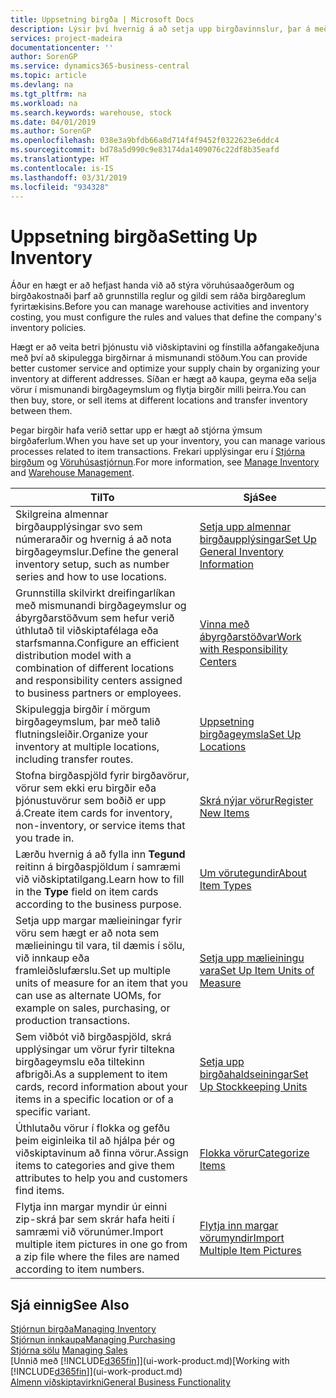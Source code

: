 ```yaml
---
title: Uppsetning birgða | Microsoft Docs
description: Lýsir því hvernig á að setja upp birgðavinnslur, þar á meðal flutningsleiðir og birgðageymslur á borð við vöruhús.
services: project-madeira
documentationcenter: ''
author: SorenGP
ms.service: dynamics365-business-central
ms.topic: article
ms.devlang: na
ms.tgt_pltfrm: na
ms.workload: na
ms.search.keywords: warehouse, stock
ms.date: 04/01/2019
ms.author: SorenGP
ms.openlocfilehash: 038e3a9bfdb66a8d714f4f9452f0322623e6ddc4
ms.sourcegitcommit: bd78a5d990c9e83174da1409076c22df8b35eafd
ms.translationtype: HT
ms.contentlocale: is-IS
ms.lasthandoff: 03/31/2019
ms.locfileid: "934328"
---
```

# <a name="setting-up-inventory"></a><span data-ttu-id="93002-103">Uppsetning birgða</span><span class="sxs-lookup"><span data-stu-id="93002-103">Setting Up Inventory</span></span>
<span data-ttu-id="93002-104">Áður en hægt er að hefjast handa við að stýra vöruhúsaaðgerðum og birgðakostnaði þarf að grunnstilla reglur og gildi sem ráða birgðareglum fyrirtækisins.</span><span class="sxs-lookup"><span data-stu-id="93002-104">Before you can manage warehouse activities and inventory costing, you must configure the rules and values that define the company's inventory policies.</span></span>

<span data-ttu-id="93002-105">Hægt er að veita betri þjónustu við viðskiptavini og fínstilla aðfangakeðjuna með því að skipulegga birgðirnar á mismunandi stöðum.</span><span class="sxs-lookup"><span data-stu-id="93002-105">You can provide better customer service and optimize your supply chain by organizing your inventory at different addresses.</span></span> <span data-ttu-id="93002-106">Síðan er hægt að kaupa, geyma eða selja vörur í mismunandi birgðageymslum og flytja birgðir milli þeirra.</span><span class="sxs-lookup"><span data-stu-id="93002-106">You can then buy, store, or sell items at different locations and transfer inventory between them.</span></span>

<span data-ttu-id="93002-107">Þegar birgðir hafa verið settar upp er hægt að stjórna ýmsum birgðaferlum.</span><span class="sxs-lookup"><span data-stu-id="93002-107">When you have set up your inventory, you can manage various processes related to item transactions.</span></span> <span data-ttu-id="93002-108">Frekari upplýsingar eru í [Stjórna birgðum](inventory-manage-inventory.md) og [Vöruhúsastjórnun](warehouse-manage-warehouse.md).</span><span class="sxs-lookup"><span data-stu-id="93002-108">For more information, see [Manage Inventory](inventory-manage-inventory.md) and [Warehouse Management](warehouse-manage-warehouse.md).</span></span>

| <span data-ttu-id="93002-109">Til</span><span class="sxs-lookup"><span data-stu-id="93002-109">To</span></span> | <span data-ttu-id="93002-110">Sjá</span><span class="sxs-lookup"><span data-stu-id="93002-110">See</span></span> |
| --- | --- |
| <span data-ttu-id="93002-111">Skilgreina almennar birgðaupplýsingar svo sem númeraraðir og hvernig á að nota birgðageymslur.</span><span class="sxs-lookup"><span data-stu-id="93002-111">Define the general inventory setup, such as number series and how to use locations.</span></span> |[<span data-ttu-id="93002-112">Setja upp almennar birgðaupplýsingar</span><span class="sxs-lookup"><span data-stu-id="93002-112">Set Up General Inventory Information</span></span>](inventory-how-setup-general.md) |
|<span data-ttu-id="93002-113">Grunnstilla skilvirkt dreifingarlíkan með mismunandi birgðageymslur og ábyrgðarstöðvum sem hefur verið úthlutað til viðskiptafélaga eða starfsmanna.</span><span class="sxs-lookup"><span data-stu-id="93002-113">Configure an efficient distribution model with a combination of different locations and responsibility centers assigned to business partners or employees.</span></span>|[<span data-ttu-id="93002-114">Vinna með ábyrgðarstöðvar</span><span class="sxs-lookup"><span data-stu-id="93002-114">Work with Responsibility Centers</span></span>](inventory-responsibility-centers.md)|
| <span data-ttu-id="93002-115">Skipuleggja birgðir í mörgum birgðageymslum, þar með talið flutningsleiðir.</span><span class="sxs-lookup"><span data-stu-id="93002-115">Organize your inventory at multiple locations, including transfer routes.</span></span> |[<span data-ttu-id="93002-116">Uppsetning birgðageymsla</span><span class="sxs-lookup"><span data-stu-id="93002-116">Set Up Locations</span></span>](inventory-how-register-new-items.md) |
| <span data-ttu-id="93002-117">Stofna birgðaspjöld fyrir birgðavörur, vörur sem ekki eru birgðir eða þjónustuvörur sem boðið er upp á.</span><span class="sxs-lookup"><span data-stu-id="93002-117">Create item cards for inventory, non-inventory, or service items that you trade in.</span></span> |[<span data-ttu-id="93002-118">Skrá nýjar vörur</span><span class="sxs-lookup"><span data-stu-id="93002-118">Register New Items</span></span>](inventory-how-register-new-items.md) |
|<span data-ttu-id="93002-119">Lærðu hvernig á að fylla inn **Tegund** reitinn á birgðaspjöldum í samræmi við viðskiptatilgang.</span><span class="sxs-lookup"><span data-stu-id="93002-119">Learn how to fill in the **Type** field on item cards according to the business purpose.</span></span>|[<span data-ttu-id="93002-120">Um vörutegundir</span><span class="sxs-lookup"><span data-stu-id="93002-120">About Item Types</span></span>](inventory-about-item-types.md)|
|<span data-ttu-id="93002-121">Setja upp margar mælieiningar fyrir vöru sem hægt er að nota sem mælieiningu til vara, til dæmis í sölu, við innkaup eða framleiðslufærslu.</span><span class="sxs-lookup"><span data-stu-id="93002-121">Set up multiple units of measure for an item that you can use as alternate UOMs, for example on sales, purchasing, or production transactions.</span></span>|[<span data-ttu-id="93002-122">Setja upp mælieiningu vara</span><span class="sxs-lookup"><span data-stu-id="93002-122">Set Up Item Units of Measure</span></span>](inventory-how-setup-units-of-measure.md)|
|<span data-ttu-id="93002-123">Sem viðbót við birgðaspjöld, skrá upplýsingar um vörur fyrir tiltekna birgðageymslu eða tiltekinn afbrigði.</span><span class="sxs-lookup"><span data-stu-id="93002-123">As a supplement to item cards, record information about your items in a specific location or of a specific variant.</span></span>|[<span data-ttu-id="93002-124">Setja upp birgðahaldseiningar</span><span class="sxs-lookup"><span data-stu-id="93002-124">Set Up Stockkeeping Units</span></span>](inventory-how-to-set-up-stockkeeping-units.md)|
| <span data-ttu-id="93002-125">Úthlutaðu vörur í flokka og gefðu þeim eiginleika til að hjálpa þér og viðskiptavinum að finna vörur.</span><span class="sxs-lookup"><span data-stu-id="93002-125">Assign items to categories and give them attributes to help you and customers find items.</span></span> |[<span data-ttu-id="93002-126">Flokka vörur</span><span class="sxs-lookup"><span data-stu-id="93002-126">Categorize Items</span></span>](inventory-how-categorize-items.md) |
|<span data-ttu-id="93002-127">Flytja inn margar myndir úr einni zip-skrá þar sem skrár hafa heiti í samræmi við vörunúmer.</span><span class="sxs-lookup"><span data-stu-id="93002-127">Import multiple item pictures in one go from a zip file where the files are named according to item numbers.</span></span>|[<span data-ttu-id="93002-128">Flytja inn margar vörumyndir</span><span class="sxs-lookup"><span data-stu-id="93002-128">Import Multiple Item Pictures</span></span>](inventory-how-import-item-pictures.md)|

## <a name="see-also"></a><span data-ttu-id="93002-129">Sjá einnig</span><span class="sxs-lookup"><span data-stu-id="93002-129">See Also</span></span>
[<span data-ttu-id="93002-130">Stjórnun birgða</span><span class="sxs-lookup"><span data-stu-id="93002-130">Managing Inventory</span></span>](inventory-manage-inventory.md)  
[<span data-ttu-id="93002-131">Stjórnun innkaupa</span><span class="sxs-lookup"><span data-stu-id="93002-131">Managing Purchasing</span></span>](purchasing-manage-purchasing.md)  
<span data-ttu-id="93002-132">[Stjórna sölu](sales-manage-sales.md)  </span><span class="sxs-lookup"><span data-stu-id="93002-132">[Managing Sales](sales-manage-sales.md)  </span></span>  
<span data-ttu-id="93002-133">[Unnið með [!INCLUDE[d365fin](includes/d365fin_md.md)]](ui-work-product.md)</span><span class="sxs-lookup"><span data-stu-id="93002-133">[Working with [!INCLUDE[d365fin](includes/d365fin_md.md)]](ui-work-product.md)</span></span>  
[<span data-ttu-id="93002-134">Almenn viðskiptavirkni</span><span class="sxs-lookup"><span data-stu-id="93002-134">General Business Functionality</span></span>](ui-across-business-areas.md)
